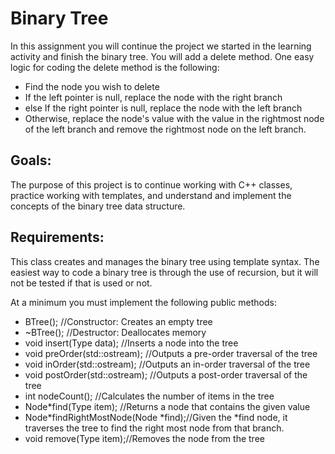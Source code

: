 # Binary Tree

In this assignment you will continue the project we started in the learning
activity and finish the binary tree.  You will add a delete method.  One easy
logic for coding the delete method is the following:

+ Find the node you wish to delete
+ If the left pointer is null, replace the node with the right branch
+ else If the right pointer is null, replace the node with the left branch
+ Otherwise, replace the node's value with the value in the rightmost node of the left branch and remove the rightmost node on the left branch.

## Goals:

The purpose of this project is to continue working with C++ classes, practice working with templates, and understand and implement the concepts of the binary tree data structure.

## Requirements:

This class creates and manages the binary tree using template syntax.  The
easiest way to code a binary tree is through the use of recursion, but it will
not be tested if that is used or not.

At a minimum you must implement the following public methods:
+ BTree(); //Constructor: Creates an empty tree
+ ~BTree(); //Destructor: Deallocates memory
+ void insert(Type data); //Inserts a node into the tree
+ void preOrder(std::ostream); //Outputs a pre-order traversal of the tree
+ void inOrder(std::ostream); //Outputs an in-order traversal of the tree
+ void postOrder(std::ostream); //Outputs a post-order traversal of the tree
+ int nodeCount(); //Calculates the number of items in the tree
+ Node<Type>*find(Type item); //Returns a node that contains the given value
+ Node<Type>*findRightMostNode(Node<Type> *find);//Given the *find node, it traverses the tree to find the right most node from that branch.
+ void remove(Type item);//Removes the node from the tree
